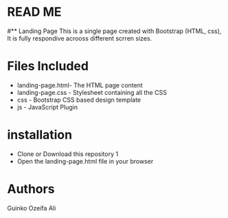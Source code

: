 # READ ME
#** Landing Page
This is a single page created with Bootstrap (HTML, css), It is fully respondive acrooss different scrren sizes.
# Files Included
* landing-page.html- The HTML page content
* landing-page.css - Stylesheet containing all the CSS
* css - Bootstrap CSS based design template
* js - JavaScript Plugin
# installation 
- Clone or Download this repository 1
- Open the landing-page.html file in your browser
# Authors
Guinko Ozeifa Ali

